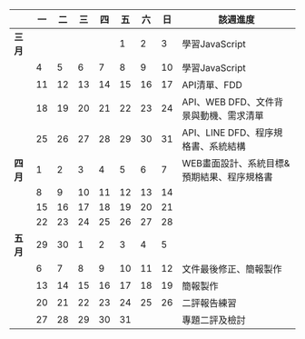 | | 一 | 二 | 三 | 四 | 五 | 六 | 日 | 該週進度 |
| ---  | ---  | --- | --- | --- | --- | --- | --- | --- |
| **三月** |   |   |   |   | 1 | 2 | 3 | 學習JavaScript |
|          | 4 | 5 | 6 | 7 | 8 | 9 | 10 | 學習JavaScript |
|          | 11 | 12 | 13 | 14 | 15 | 16 | 17 | API清單、FDD |
|          | 18 | 19 | 20 | 21 | 22 | 23 | 24 | API、WEB DFD、文件背景與動機、需求清單 |
|          | 25 | 26 | 27 | 28 | 29 | 30 | 31 | API、LINE DFD、程序規格書、系統結構 |
| **四月** | 1 | 2 | 3 | 4 | 5 | 6 | 7 | WEB畫面設計、系統目標&預期結果、程序規格書 |
|          | 8 | 9 | 10 | 11 | 12 | 13 | 14 |  |
|          | 15 | 16 | 17 | 18 | 19 | 20 | 21 |  |
|          | 22 | 23 | 24 | 25 | 26 | 27 | 28 |  |
| **五月** | 29 | 30 | 1 | 2 | 3 | 4 | 5 |  |
|          | 6 | 7 | 8 | 9 | 10 | 11 | 12 | 文件最後修正、簡報製作 |
|          | 13 | 14 | 15 | 16 | 17 | 18 | 19 | 簡報製作 |
|          | 20 | 21 | 22 | 23 | 24 | 25 | 26 | 二評報告練習 |
|          | 27 | 28 | 29 | 30 | 31 |  |  | 專題二評及檢討 |
